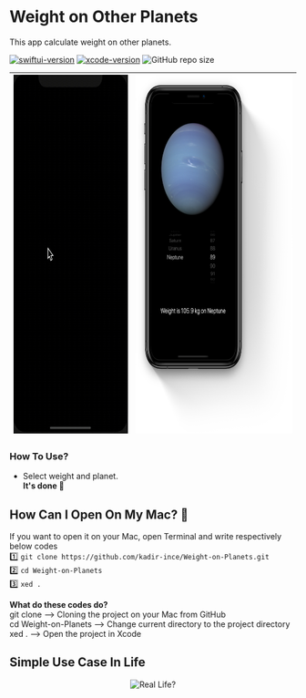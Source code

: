# Weight on Other Planets
This app calculate weight on other planets.


[![swiftui-version](https://img.shields.io/badge/swiftui-blue)](https://developer.apple.com/documentation/swiftui)
[![xcode-version](https://img.shields.io/badge/xcode-11-brightgreen)](https://developer.apple.com/xcode/)
![GitHub repo size](https://img.shields.io/github/repo-size/kadir-ince/Weight-on-Planets)


| <img height=630 src="https://github.com/kadir-ince/Weight-on-Planets/blob/master/whatLike.gif" alt="how to working gif"> 	| <img height=630 src="https://github.com/kadir-ince/Weight-on-Planets/blob/master/what.png" alt="how to working gif"> 	|
|-	|-	|




### How To Use?
- Select weight and planet. <br>
**It's done 🥳** <br>


## How Can I Open On My Mac?  🔨

If you want to open it on your Mac, open Terminal and write respectively below codes
<br>
1️⃣ ``` git clone https://github.com/kadir-ince/Weight-on-Planets.git ```  <br>
2️⃣ ``` cd Weight-on-Planets ``` <br>
3️⃣ ``` xed . ``` <br>

<b>What do these codes do?</b> <br>
git clone --> Cloning the project on your Mac from GitHub <br>
cd Weight-on-Planets --> Change current directory to the project directory <br>
xed . --> Open the project in Xcode <br>

## Simple Use Case In Life
<p align="center">
  <img width=80% src="https://github.com/kadir-ince/Weight-on-Planets/blob/master/realLife.jpg" alt="Real Life?">
</p>

